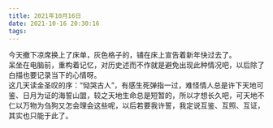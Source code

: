 ```yaml
---
title: 2021年10月16日
date: 2021-10-16 20:30:16
tags:
---
```

今天撤下凉席换上了床单，灰色格子的，铺在床上宣告着新年快过去了。  
呆坐在电脑前，重构着记忆，对历史述而不作就是避免出现此种情况吧，以后除了白描也要记录当下的心情呀。  
这几天读金圣叹的序：“恸哭古人”，有感生死弹指一过，难怪情人总是许下天地可鉴、日月为证的海誓山盟，较之天地生命总是短暂的，所以才想长久吧，可天地不仁以万物为刍狗又怎会理会这些呢，以后若要我许誓，我定说互鉴、互照、互证，其实也只能于此了。